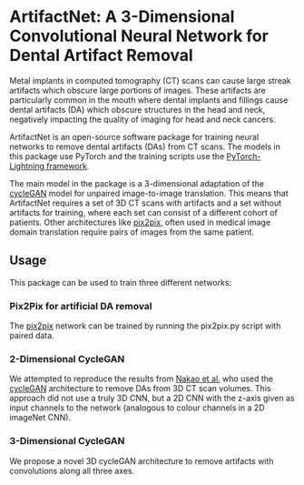 # ArtifactNet: A 3-Dimensional Convolutional Neural Network for Dental Artifact Removal
Metal implants in computed tomography (CT) scans can cause large streak artifacts which obscure large portions of images. These artifacts are particularly common in the mouth where dental implants and fillings cause dental artifacts (DA) which obscure structures in the head and neck, negatively impacting the quality of imaging for head and neck cancers.

ArtifactNet is an open-source software package for training neural networks to remove dental artifacts (DAs) from CT scans. The models in this package use PyTorch and the training scripts use the [PyTorch-Lightning framework](https://github.com/PyTorchLightning/pytorch-lightning).

The main model in the package is a 3-dimensional adaptation of the [cycleGAN](https://junyanz.github.io/CycleGAN/) model for unpaired image-to-image translation. This means that ArtifactNet requires a set of 3D CT scans with artifacts and a set without artifacts for training, where each set can consist of a different cohort of patients. Other architectures like [pix2pix](https://phillipi.github.io/pix2pix/), often used in medical image domain translation require pairs of images from the same patient.

## Usage
This package can be used to train three different networks:
### Pix2Pix for artificial DA removal
The [pix2pix](https://phillipi.github.io/pix2pix/) network can be trained by running the pix2pix.py script with paired data.

### 2-Dimensional CycleGAN
We attempted to reproduce the results from [Nakao et al.](https://arxiv.org/pdf/1911.08105.pdf) who used the [cycleGAN](https://junyanz.github.io/CycleGAN/) architecture to remove DAs from 3D CT scan volumes. This approach did not use a truly 3D CNN, but a 2D CNN with the z-axis given as input channels to the network (analogous to colour channels in a 2D imageNet CNN).

### 3-Dimensional CycleGAN
We propose a novel 3D cycleGAN architecture to remove artifacts with convolutions along all three axes.
